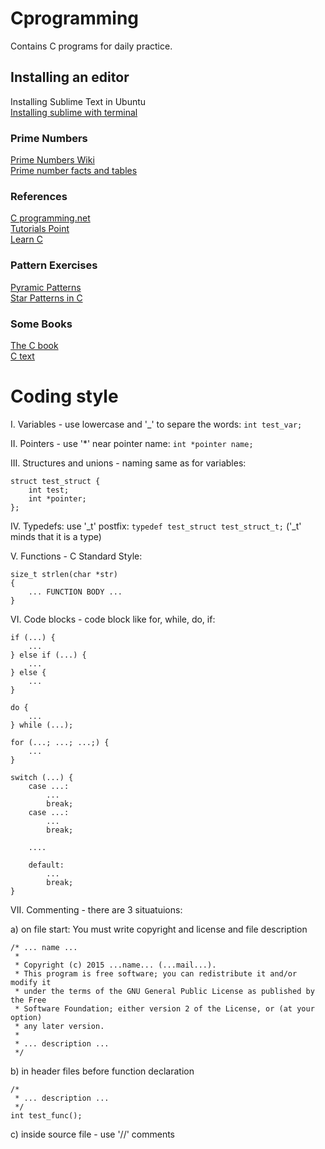 # Cprogramming
Contains C programs for daily practice.

## Installing an editor
Installing Sublime Text in Ubuntu  
	[Installing sublime with terminal](https://askubuntu.com/questions/172698/how-do-i-install-sublime-text-2-3)

### Prime Numbers
[Prime Numbers Wiki](https://en.wikipedia.org/wiki/Prime_number)  
[Prime number facts and tables](https://www.factmonster.com/math/numbers/prime-numbers-facts-examples-table-all-1000)

### References
[C programming.net](http://www.cprogramming.com/tutorial/c-tutorial.html)  
[Tutorials Point](https://www.tutorialspoint.com/cprogramming/)  
[Learn C](http://www.learn-c.org/)  

### Pattern Exercises 
[Pyramic Patterns](http://scanftree.com/programs/c/programs-to-print-pyramid-patterns-in-c-part-1/)  
[Star Patterns in C](http://www.codeforwin.in/2015/07/star-patterns-program-in-c.html)  

### Some Books
[The C book](http://publications.gbdirect.co.uk/c_book/thecbook.pdf)  
[C text](http://www-personal.acfr.usyd.edu.au/tbailey/ctext/ctext.pdf)  




Coding style
====================
I. Variables - use lowercase and '_' to separe the words: `int test_var;`

II. Pointers - use '*' near pointer name: `int *pointer name;`

III. Structures and unions - naming same as for variables:
 
```
struct test_struct {
	int test;
	int *pointer;
};
```

IV. Typedefs: use '_t' postfix: `typedef test_struct test_struct_t;` ('_t' minds that it is a type)

V. Functions - C Standard Style: 

```
size_t strlen(char *str)
{
	... FUNCTION BODY ...
}
```

VI. Code blocks - code block like for, while, do, if:

```
if (...) {
	...
} else if (...) {
	...
} else {
	...
}

do {
	...
} while (...);

for (...; ...; ...;) {
	...
}

switch (...) {
	case ...:
		...
		break;
	case ...:
		...
		break;
		
	....
	
	default:
		...
		break;
}
```

VII. Commenting - there are 3 situatuions:

a) on file start: You must write copyright and license and file description

```
/* ... name ...
 * 
 * Copyright (c) 2015 ...name... (...mail...).
 * This program is free software; you can redistribute it and/or modify it
 * under the terms of the GNU General Public License as published by the Free
 * Software Foundation; either version 2 of the License, or (at your option)
 * any later version.
 * 
 * ... description ...
 */
```

b) in header files before function declaration

```
/*
 * ... description ...
 */
int test_func();
```

c) inside source file - use '//' comments


